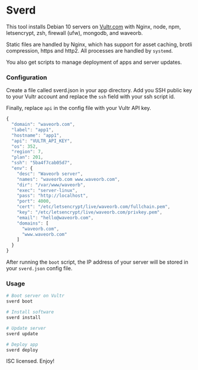 # Sverd
This tool installs Debian 10 servers on [Vultr.com](https://vultr.com) with Nginx, node, npm, letsencrypt, zsh, firewall (ufw), mongodb, and waveorb.

Static files are handled by Nginx, which has support for asset caching, brotli compression, https and http2. All processes are handled by `systemd`.

You also get scripts to manage deployment of apps and server updates.

### Configuration
Create a file called sverd.json in your app directory. Add you SSH public key to your Vultr account and replace the `ssh` field with your ssh script id.

Finally, replace `api` in the config file with your Vultr API key.
```javascript
{
  "domain": "waveorb.com",
  "label": "app1",
  "hostname": "app1",
  "api": "VULTR_API_KEY",
  "os": 352,
  "region": 7,
  "plan": 201,
  "ssh": "5ba4f7cab05d7",
  "env": {
    "desc": "Waveorb server",
    "names": "waveorb.com www.waveorb.com",
    "dir": "/var/www/waveorb",
    "exec": "server-linux",
    "pass": "http://localhost",
    "port": 4000,
    "cert": "/etc/letsencrypt/live/waveorb.com/fullchain.pem",
    "key": "/etc/letsencrypt/live/waveorb.com/privkey.pem",
    "email": "hello@waveorb.com",
    "domains": [
      "waveorb.com",
      "www.waveorb.com"
    ]
  }
}
```
After running the `boot` script, the IP address of your server will be stored in your `sverd.json` config file.

### Usage
```bash
# Boot server on Vultr
sverd boot

# Install software
sverd install

# Update server
sverd update

# Deploy app
sverd deploy
```

ISC licensed. Enjoy!